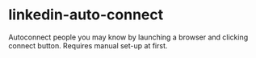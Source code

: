 # linkedin-auto-connect
Autoconnect people you may know by launching a browser and clicking connect button. Requires manual set-up at first. 
